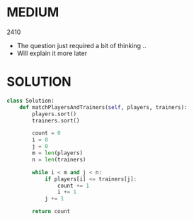 # MEDIUM
2410

* The question just required a bit of thinking ..
* Will explain it more later

# SOLUTION
```python
class Solution:
    def matchPlayersAndTrainers(self, players, trainers):
        players.sort()
        trainers.sort()

        count = 0
        i = 0
        j = 0
        m = len(players)
        n = len(trainers)

        while i < m and j < n:
            if players[i] <= trainers[j]:
                count += 1
                i += 1
            j += 1

        return count
```

